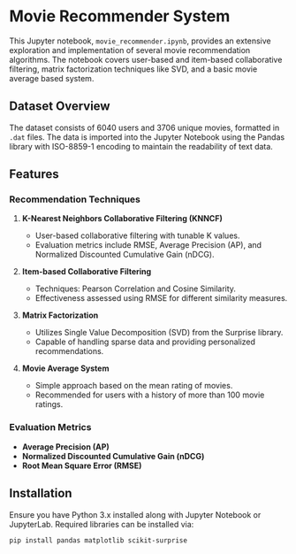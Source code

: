 # Movie Recommender System

This Jupyter notebook, `movie_recommender.ipynb`, provides an extensive exploration and implementation of several movie recommendation algorithms. The notebook covers user-based and item-based collaborative filtering, matrix factorization techniques like SVD, and a basic movie average based system.

## Dataset Overview

The dataset consists of 6040 users and 3706 unique movies, formatted in `.dat` files. The data is imported into the Jupyter Notebook using the Pandas library with ISO-8859-1 encoding to maintain the readability of text data.

## Features

### Recommendation Techniques

1. **K-Nearest Neighbors Collaborative Filtering (KNNCF)**
   - User-based collaborative filtering with tunable K values.
   - Evaluation metrics include RMSE, Average Precision (AP), and Normalized Discounted Cumulative Gain (nDCG).

2. **Item-based Collaborative Filtering**
   - Techniques: Pearson Correlation and Cosine Similarity.
   - Effectiveness assessed using RMSE for different similarity measures.

3. **Matrix Factorization**
   - Utilizes Single Value Decomposition (SVD) from the Surprise library.
   - Capable of handling sparse data and providing personalized recommendations.

4. **Movie Average System**
   - Simple approach based on the mean rating of movies.
   - Recommended for users with a history of more than 100 movie ratings.

### Evaluation Metrics

- **Average Precision (AP)**
- **Normalized Discounted Cumulative Gain (nDCG)**
- **Root Mean Square Error (RMSE)**

## Installation

Ensure you have Python 3.x installed along with Jupyter Notebook or JupyterLab. Required libraries can be installed via:

```bash
pip install pandas matplotlib scikit-surprise
